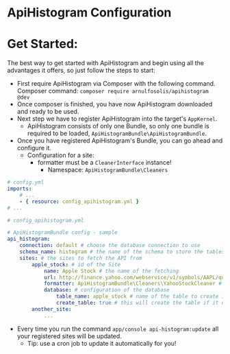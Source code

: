 ApiHistogram Configuration
==========================

Get Started:
============
The best way to get started with ApiHistogram and begin using all the
advantages it offers, so just follow the steps to start:
- First require ApiHistogram via Composer with the following command.
Composer command: ```composer require arnulfosolis/apihistogram @dev```
- Once composer is finished, you have now ApiHistogram downloaded and
ready to be used.
- Next step we have to register ApiHistogram into the 
target's ```AppKernel```.
    + ApiHistogram consists of only one Bundle, so only one bundle is
    required to be loaded, ```ApiHistogramBundle\ApiHistogramBundle```.
- Once you have registered ApiHistogram's Bundle, you can go ahead and
 configure it.
    + Configuration for a site:
        - formatter must be a ```CleanerInterface``` instance!
            + Namespace: ```ApiHistogramBundle\Cleaners```
```yml
# config.yml
imports:
    # ...
    - { resource: config_apihistogram.yml }
# ...
```

```yml
# config_apihistogram.yml

# ApiHistogramBundle config - sample
api_histogram:
    connection: default # choose the database connection to use
    schema_name: histogram # the name of the schema to store the tables in
    sites: # the sites to fetch the API from
        apple_stock: # id of the Site
            name: Apple Stock # the name of the fetching
            url: http://finance.yahoo.com/webservice/v1/symbols/AAPL/quote?format=json
            formatter: ApiHistogramBundle\Cleaners\YahooStockCleaner # The namespace of the Cleaner instance
            database: # configuration of the database
                table_name: apple_stock # name of the table to create in the schema
                create_table: true # this will create the table if it does not exists, default value false
        another_site:
            ...
```

- Every time you run the command ```app/console api-histogram:update```
all your registered sites will be updated.
    + Tip: use a cron job to update it automatically for you!